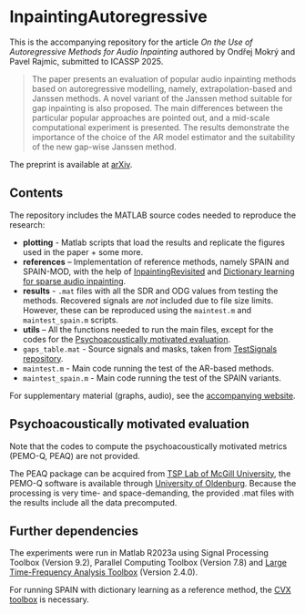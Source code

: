 # InpaintingAutoregressive

This is the accompanying repository for the article *On the Use of Autoregressive Methods for Audio Inpainting* authored by Ondřej Mokrý and Pavel Rajmic, submitted to ICASSP 2025.

> The paper presents an evaluation of popular audio inpainting methods based on autoregressive modelling, namely, extrapolation-based and Janssen methods. A novel variant of the Janssen method suitable for gap inpainting is also proposed. The main differences between the particular popular approaches are pointed out, and a mid-scale computational experiment is presented. The results demonstrate the importance of the choice of the AR model estimator and the suitability of the new gap-wise Janssen method.

The preprint is available at [arXiv](http://arxiv.org/abs/2403.04433).

## Contents

The repository includes the MATLAB source codes needed to reproduce the research:

- **plotting** - Matlab scripts that load the results and replicate the figures used in the paper + some more.
- **references** – Implementation of reference methods, namely SPAIN and SPAIN-MOD, with the help of [InpaintingRevisited](https://github.com/ondrejmokry/InpaintingRevisited) and [Dictionary learning for sparse audio inpainting](https://www.oeaw.ac.at/isf/forschung/fachbereiche-teams/mathematik/dictionary-learning-for-sparse-audio-inpainting).
- **results** - `.mat` files with all the SDR and ODG values from testing the methods. Recovered signals are *not* included due to file size limits. However, these can be reproduced using the `maintest.m` and `maintest_spain.m` scripts.
- **utils** – All the functions needed to run the main files, except for the codes for the [Psychoacoustically motivated evaluation](#psychoacoustically-motivated-evaluation).
- `gaps_table.mat` - Source signals and masks, taken from [TestSignals repository](https://github.com/ondrejmokry/TestSignals).
- `maintest.m` - Main code running the test of the AR-based methods.
- `maintest_spain.m` - Main code running the test of the SPAIN variants.

For supplementary material (graphs, audio), see the [accompanying website](https://ondrejmokry.github.io/InpaintingAutoregressive/).

## Psychoacoustically motivated evaluation

Note that the codes to compute the psychoacoustically motivated metrics (PEMO-Q, PEAQ) are not provided.

The PEAQ package can be acquired from [TSP Lab of McGill University](http://www-mmsp.ece.mcgill.ca/Documents/Software/), the PEMO-Q software is available through [University of Oldenburg](https://uol.de/en/mediphysics/downloads/pemo-q). Because the processing is very time- and space-demanding, the provided .mat files with the results include all the data precomputed.

## Further dependencies

The experiments were run in Matlab R2023a using Signal Processing Toolbox (Version 9.2), Parallel Computing Toolbox (Version 7.8) and [Large Time-Frequency Analysis Toolbox](http://ltfat.org/) (Version 2.4.0).

For running SPAIN with dictionary learning as a reference method, the [CVX toolbox](http://cvxr.com/cvx/) is necessary.
